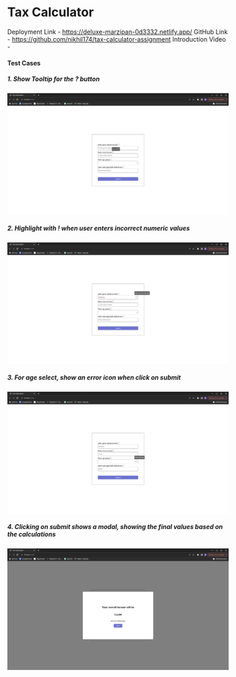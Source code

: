 # Tax Calculator
Deployment Link - https://deluxe-marzipan-0d3332.netlify.app/
GitHub Link - https://github.com/nikhil174/tax-calculator-assignment
Introduction Video - 

#### Test Cases
##### 1. Show Tooltip for the ? button
![Screenshot 1](/screenshots/ss1.png)
##### 2. Highlight with ! when user enters incorrect numeric values
![Screenshot 2](/screenshots/ss2.png)
##### 3. For age select, show an error icon when click on submit
![Screenshot 3](/screenshots/ss3.png)
##### 4. Clicking on submit shows a modal, showing the final values based on the calculations 
![Screenshot 4](/screenshots/ss4.png)
